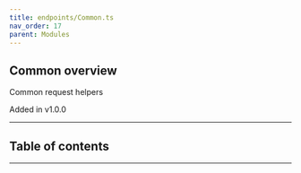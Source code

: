 ```yaml
---
title: endpoints/Common.ts
nav_order: 17
parent: Modules
---
```


## Common overview

Common request helpers

Added in v1.0.0

---

<h2 class="text-delta">Table of contents</h2>

---
